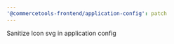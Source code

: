 ```yaml
---
'@commercetools-frontend/application-config': patch
---
```


Sanitize Icon svg in application config
